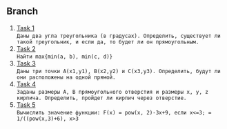 ## Branch
1. [Task 1](https://github.com/Bublik202/Introduction-to-Java/blob/main/Basics/branch/Ex1.java) </br>```Даны два угла треугольника (в градусах). Определить, существует ли такой треугольник,
	и если да, то будет ли он прямоугольным.```
2. [Task 2](https://github.com/Bublik202/Introduction-to-Java/blob/main/Basics/branch/Ex2.java) </br>```Найти max{min(a, b), min(c, d)}```
3. [Task 3](https://github.com/Bublik202/Introduction-to-Java/blob/main/Basics/branch/Ex3.java) </br>```Даны три точки А(х1,у1), В(х2,у2) и С(х3,у3). Определить, будут ли они расположены на одной прямой.```
4. [Task 4](https://github.com/Bublik202/Introduction-to-Java/blob/main/Basics/branch/Ex4.java) </br>```Заданы размеры А, В прямоугольного отверстия и размеры х, у, z кирпича. Определить,
	пройдет ли кирпич через отверстие.```
5. [Task 5](https://github.com/Bublik202/Introduction-to-Java/blob/main/Basics/branch/Ex5.java) </br>```Вычислить значение функции: F(x) = pow(x, 2)-3x+9, если x<=3; = 1/((pow(x,3)+6), x>3```
